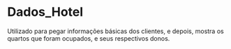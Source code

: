 # Dados_Hotel
Utilizado para pegar informações básicas dos clientes, e depois, mostra os quartos que foram ocupados, e seus respectivos donos.
